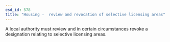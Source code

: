 ```yaml
---
esd_id: 578
title: "Housing -  review and revocation of selective licensing areas"
---
```


A local authority must review and in certain circumstances revoke a designation relating to selective licensing areas. 

